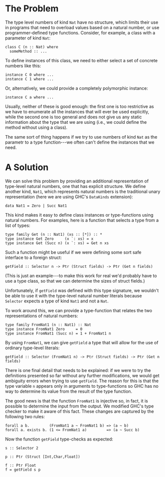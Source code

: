 # The Problem


The type level numbers of kind `Nat` have no structure,
which limits their use in programs that need to overload
values based on a natural number, or use programmer-defined
type functions.  Consider, for example, a class with a
parameter of kind `Nat`:

```wiki
class C (n :: Nat) where
  someMethod :: ...
```


To define instances of this class, we need to either select
a set of concrete numbers like this:

```wiki
instance C 0 where ...
instance C 1 where ...
```


Or, alternatively, we could provide a completely polymorphic instance:

```wiki
instance C a where ...
```


Usually, neither of these is good enough:  the first one is too restrictive as we
have to enumerate all the instances that will ever be used explicitly, while the
second one is too general and does not give us any static information about the
type that we are using (i.e., we could define the method without using a class).


The same sort of thing happens if we try to use numbers of kind `Nat` as the parametr
to a type function---we often can't define the instances that we need.

# A Solution


We can solve this problem by providing an additional representation of type-level natural numbers,
one that has explicit structure.  We define another kind, `Nat1`, which represents natural numbers
is the traditional unary representation (here we are using GHC's `DataKinds` extension):

```wiki
data Nat1 = Zero | Succ Nat1
```


This kind makes it easy to define class instances or type-functions using natural numbers.
For examples, here is a function that selects a type from a list of types:

```wiki
type family Get (n :: Nat1) (xs :: [*]) :: *
type instance Get Zero     (x `: xs) = x
type instance Get (Succ n) (x `: xs) = Get n xs
```


Such a function might be useful if we were defining some sort safe interface
to a foreign struct:

```wiki
getField :: Selector n -> Ptr (Struct fields) -> Ptr (Get n fields)
```


(This is just an example---to make this work for real we'd probably
have to use a type class, so that we can determine the sizes of struct fields.)


Unfortunately, if `getField` was defined with this type signature, we
wouldn't be able to use it with the type-level natural number literals
because `Selector` expects a type of kind `Nat1` and not a `Nat`.


To work around this, we can provide a type-function that relates the
two representations of natural numbers:

```wiki
type family FromNat1 (n :: Nat1) :: Nat
type instance FromNat1 Zero     = 0
type instance FromNat1 (Succ n) = 1 + FromNat1 n
```


By using `FromNat1`, we can give `getField` a type that will allow
for the use of ordinary type-level literals:

```wiki
getField :: Selector (FromNat1 n) -> Ptr (Struct fields) -> Ptr (Get n fields)
```


There is one final detail that needs to be explained: if we were to try the
definitions presented so far without any further modifications, we would get
ambiguity errors when trying to use `getField`.   The reason for this is that
the type variable `n` appears only in arguments to type-functions so GHC
has no way to determine its value from the result of the type function.


The good news is that the function `FromNat1` is injective so, in fact,
it is possible to determine the input from the output.  We modified GHC's
type checker to make it aware of this fact.  These changes are captured
by the following two rules:

```wiki
forall a b.         (FromNat1 a ~ FromNat1 b) => (a ~ b)
forall a. exists b. (1 <= FromNat1 a)         => (a ~ Succ b)
```


Now the function `getField` type-checks as expected:

```wiki
s :: Selector 2

p :: Ptr (Struct [Int,Char,Float])

f :: Ptr Float
f = getField s p
```